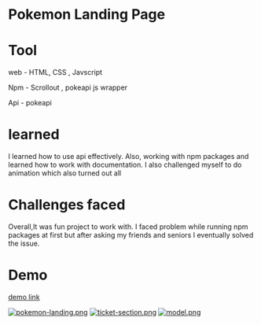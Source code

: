 
# Pokemon Landing Page

# Tool 

web - HTML, CSS , Javscript

Npm - Scrollout , pokeapi js wrapper

Api - pokeapi

# learned

I learned how to use api effectively. Also, working with npm packages and learned how to work with documentation. I also challenged myself to do animation which also turned out all

# Challenges faced 

Overall,It was fun project to work with. I faced problem while running npm packages at first but after asking my friends and seniors I eventually solved the issue.

# Demo

[demo link](https://pokemon-landing-page-mocha.vercel.app/)

[![pokemon-landing.png](https://i.postimg.cc/dQHDr9g5/pokemon-landing.png)](https://postimg.cc/pyj2tKWj)
[![ticket-section.png](https://i.postimg.cc/zvCb1LJV/ticket-section.png)](https://postimg.cc/zHfXCGHr)
[![model.png](https://i.postimg.cc/9Q84VHjt/model.png)](https://postimg.cc/qNKBXYqz)
